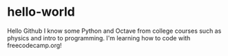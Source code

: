 # hello-world
Hello Github
I know some Python and Octave from college courses such as physics and intro to programming.
I'm learning how to code with freecodecamp.org!
